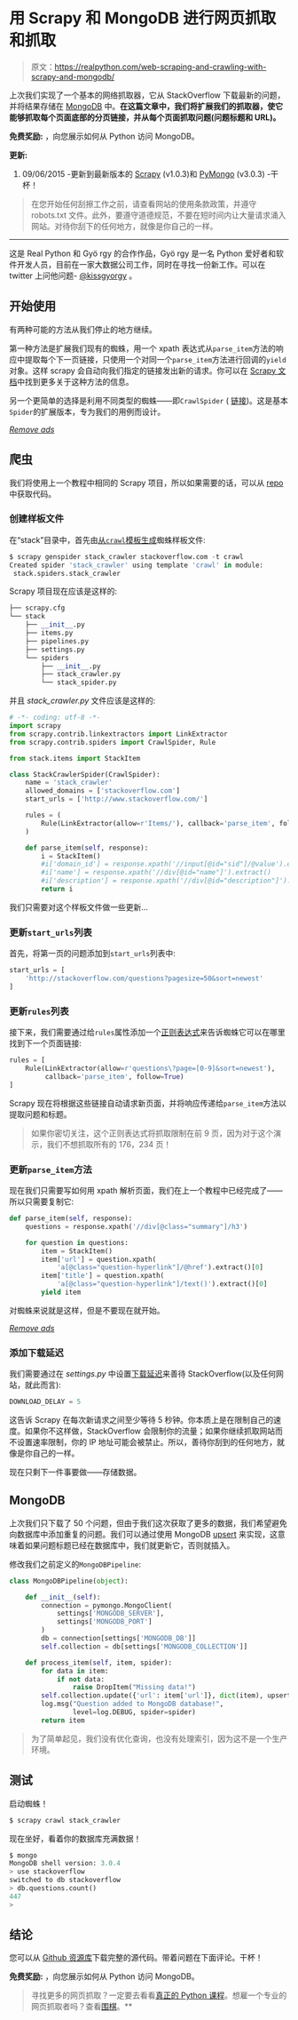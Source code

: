 # 用 Scrapy 和 MongoDB 进行网页抓取和抓取

> 原文：<https://realpython.com/web-scraping-and-crawling-with-scrapy-and-mongodb/>

上次我们实现了一个基本的网络抓取器，它从 StackOverflow 下载最新的问题，并将结果存储在 [MongoDB](https://realpython.com/introduction-to-mongodb-and-python/) 中。**在这篇文章中，我们将扩展我们的抓取器，使它能够抓取每个页面底部的分页链接，并从每个页面抓取问题(问题标题和 URL)。**

**免费奖励:** ，向您展示如何从 Python 访问 MongoDB。

**更新:**

1.  09/06/2015 -更新到最新版本的 [Scrapy](http://doc.scrapy.org/en/1.0/) (v1.0.3)和 [PyMongo](http://api.mongodb.org/python/3.0.3/) (v3.0.3) -干杯！

> 在您开始任何刮擦工作之前，请查看网站的使用条款政策，并遵守 robots.txt 文件。此外，要遵守道德规范，不要在短时间内让大量请求涌入网站。对待你刮下的任何地方，就像是你自己的一样。

* * *

这是 Real Python 和 Gyö rgy 的合作作品，Gyö rgy 是一名 Python 爱好者和软件开发人员，目前在一家大数据公司工作，同时在寻找一份新工作。可以在 twitter 上问他问题- [@kissgyorgy](https://twitter.com/kissgyorgy) 。

## 开始使用

有两种可能的方法从我们停止的地方继续。

第一种方法是扩展我们现有的蜘蛛，用一个 xpath 表达式从`parse_item`方法的响应中提取每个下一页链接，只使用一个对同一个`parse_item`方法进行回调的`yield`对象。这样 scrapy 会自动向我们指定的链接发出新的请求。你可以在 [Scrapy 文档](http://doc.scrapy.org/en/1.0/topics/spiders.html#spiders)中找到更多关于这种方法的信息。

另一个更简单的选择是利用不同类型的蜘蛛——即`CrawlSpider` ( [链接](http://doc.scrapy.org/en/1.0/topics/spiders.html#crawlspider))。这是基本`Spider`的扩展版本，专为我们的用例而设计。

[*Remove ads*](/account/join/)

## 爬虫

我们将使用上一个教程中相同的 Scrapy 项目，所以如果需要的话，可以从 [repo](https://github.com/realpython/stack-spider/releases/tag/v1) 中获取代码。

### 创建样板文件

在“stack”目录中，首先由[从`crawl`模板生成](http://doc.scrapy.org/en/1.0/topics/commands.html#std:command-genspider)蜘蛛样板文件:

```py
$ scrapy genspider stack_crawler stackoverflow.com -t crawl
Created spider 'stack_crawler' using template 'crawl' in module:
 stack.spiders.stack_crawler
```

Scrapy 项目现在应该是这样的:

```py
├── scrapy.cfg
└── stack
    ├── __init__.py
    ├── items.py
    ├── pipelines.py
    ├── settings.py
    └── spiders
        ├── __init__.py
        ├── stack_crawler.py
        └── stack_spider.py
```

并且 *stack_crawler.py* 文件应该是这样的:

```py
# -*- coding: utf-8 -*-
import scrapy
from scrapy.contrib.linkextractors import LinkExtractor
from scrapy.contrib.spiders import CrawlSpider, Rule

from stack.items import StackItem

class StackCrawlerSpider(CrawlSpider):
    name = 'stack_crawler'
    allowed_domains = ['stackoverflow.com']
    start_urls = ['http://www.stackoverflow.com/']

    rules = (
        Rule(LinkExtractor(allow=r'Items/'), callback='parse_item', follow=True),
    )

    def parse_item(self, response):
        i = StackItem()
        #i['domain_id'] = response.xpath('//input[@id="sid"]/@value').extract()
        #i['name'] = response.xpath('//div[@id="name"]').extract()
        #i['description'] = response.xpath('//div[@id="description"]').extract()
        return i
```

我们只需要对这个样板文件做一些更新…

### 更新`start_urls`列表

首先，将第一页的问题添加到`start_urls`列表中:

```py
start_urls = [
    'http://stackoverflow.com/questions?pagesize=50&sort=newest'
]
```

### 更新`rules`列表

接下来，我们需要通过给`rules`属性添加一个[正则表达式](https://realpython.com/regex-python/)来告诉蜘蛛它可以在哪里找到下一个页面链接:

```py
rules = [
    Rule(LinkExtractor(allow=r'questions\?page=[0-9]&sort=newest'),
         callback='parse_item', follow=True)
]
```

Scrapy 现在将根据这些链接自动请求新页面，并将响应传递给`parse_item`方法以提取问题和标题。

> 如果你密切关注，这个正则表达式将抓取限制在前 9 页，因为对于这个演示，我们不想抓取所有的 176，234 页！

### 更新`parse_item`方法

现在我们只需要写如何用 xpath 解析页面，我们在上一个教程中已经完成了——所以只需要复制它:

```py
def parse_item(self, response):
    questions = response.xpath('//div[@class="summary"]/h3')

    for question in questions:
        item = StackItem()
        item['url'] = question.xpath(
            'a[@class="question-hyperlink"]/@href').extract()[0]
        item['title'] = question.xpath(
            'a[@class="question-hyperlink"]/text()').extract()[0]
        yield item
```

对蜘蛛来说就是这样，但是不要现在就开始。

[*Remove ads*](/account/join/)

### 添加下载延迟

我们需要通过在 *settings.py* 中设置[下载延迟](http://doc.scrapy.org/en/1.0/topics/settings.html#std:setting-DOWNLOAD_DELAY)来善待 StackOverflow(以及任何网站，就此而言):

```py
DOWNLOAD_DELAY = 5
```

这告诉 Scrapy 在每次新请求之间至少等待 5 秒钟。你本质上是在限制自己的速度。如果你不这样做，StackOverflow 会限制你的流量；如果你继续抓取网站而不设置速率限制，你的 IP 地址可能会被禁止。所以，善待你刮到的任何地方，就像是你自己的一样。

现在只剩下一件事要做——存储数据。

## MongoDB

上次我们只下载了 50 个问题，但由于我们这次获取了更多的数据，我们希望避免向数据库中添加重复的问题。我们可以通过使用 MongoDB [upsert](http://docs.mongodb.org/v3.0/reference/method/db.collection.update/#upsert-option) 来实现，这意味着如果问题标题已经在数据库中，我们就更新它，否则就插入。

修改我们之前定义的`MongoDBPipeline`:

```py
class MongoDBPipeline(object):

    def __init__(self):
        connection = pymongo.MongoClient(
            settings['MONGODB_SERVER'],
            settings['MONGODB_PORT']
        )
        db = connection[settings['MONGODB_DB']]
        self.collection = db[settings['MONGODB_COLLECTION']]

    def process_item(self, item, spider):
        for data in item:
            if not data:
                raise DropItem("Missing data!")
        self.collection.update({'url': item['url']}, dict(item), upsert=True)
        log.msg("Question added to MongoDB database!",
                level=log.DEBUG, spider=spider)
        return item
```

> 为了简单起见，我们没有优化查询，也没有处理索引，因为这不是一个生产环境。

## 测试

启动蜘蛛！

```py
$ scrapy crawl stack_crawler
```

现在坐好，看着你的数据库充满数据！

```py
$ mongo
MongoDB shell version: 3.0.4
> use stackoverflow
switched to db stackoverflow
> db.questions.count()
447
>
```

## 结论

您可以从 [Github 资源库](https://github.com/realpython/stack-spider/releases/tag/v2)下载完整的源代码。带着问题在下面评论。干杯！

**免费奖励:** ，向您展示如何从 Python 访问 MongoDB。

> 寻找更多的网页抓取？一定要去看看[真正的 Python 课程](https://realpython.com/courses/)。想雇一个专业的网页抓取者吗？查看[围棋](http://www.goscrape.com/)。**